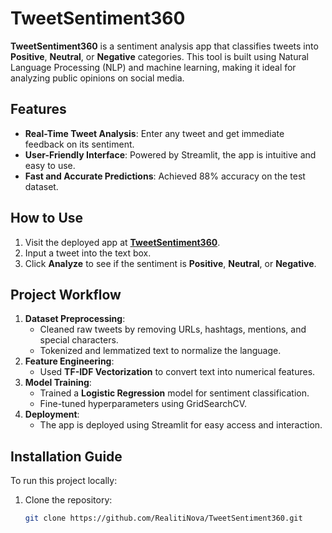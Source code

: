 # TweetSentiment360

**TweetSentiment360** is a sentiment analysis app that classifies tweets into **Positive**, **Neutral**, or **Negative** categories. This tool is built using Natural Language Processing (NLP) and machine learning, making it ideal for analyzing public opinions on social media.

## Features
- **Real-Time Tweet Analysis**: Enter any tweet and get immediate feedback on its sentiment.
- **User-Friendly Interface**: Powered by Streamlit, the app is intuitive and easy to use.
- **Fast and Accurate Predictions**: Achieved 88% accuracy on the test dataset.

## How to Use
1. Visit the deployed app at **[TweetSentiment360](https://example.streamlit.app)**. 
2. Input a tweet into the text box.
3. Click **Analyze** to see if the sentiment is **Positive**, **Neutral**, or **Negative**.

## Project Workflow
1. **Dataset Preprocessing**:
   - Cleaned raw tweets by removing URLs, hashtags, mentions, and special characters.
   - Tokenized and lemmatized text to normalize the language.
2. **Feature Engineering**:
   - Used **TF-IDF Vectorization** to convert text into numerical features.
3. **Model Training**:
   - Trained a **Logistic Regression** model for sentiment classification.
   - Fine-tuned hyperparameters using GridSearchCV.
4. **Deployment**:
   - The app is deployed using Streamlit for easy access and interaction.

## Installation Guide
To run this project locally:
1. Clone the repository:
   ```bash
   git clone https://github.com/RealitiNova/TweetSentiment360.git
